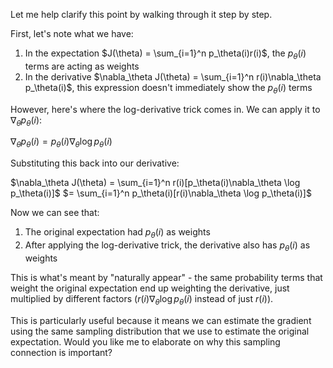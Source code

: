 Let me help clarify this point by walking through it step by step.

First, let's note what we have:
1. In the expectation $J(\theta) = \sum_{i=1}^n p_\theta(i)r(i)$, the $p_\theta(i)$ terms are acting as weights
2. In the derivative $\nabla_\theta J(\theta) = \sum_{i=1}^n r(i)\nabla_\theta p_\theta(i)$, this expression doesn't immediately show the $p_\theta(i)$ terms

However, here's where the log-derivative trick comes in. We can apply it to $\nabla_\theta p_\theta(i)$:

$\nabla_\theta p_\theta(i) = p_\theta(i)\nabla_\theta \log p_\theta(i)$

Substituting this back into our derivative:

$\nabla_\theta J(\theta) = \sum_{i=1}^n r(i)[p_\theta(i)\nabla_\theta \log p_\theta(i)]$
$= \sum_{i=1}^n p_\theta(i)[r(i)\nabla_\theta \log p_\theta(i)]$

Now we can see that:
1. The original expectation had $p_\theta(i)$ as weights
2. After applying the log-derivative trick, the derivative also has $p_\theta(i)$ as weights

This is what's meant by "naturally appear" - the same probability terms that weight the original expectation end up weighting the derivative, just multiplied by different factors ($r(i)\nabla_\theta \log p_\theta(i)$ instead of just $r(i)$).

This is particularly useful because it means we can estimate the gradient using the same sampling distribution that we use to estimate the original expectation. Would you like me to elaborate on why this sampling connection is important?
